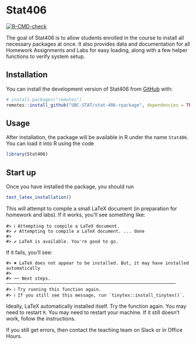
<!-- README.md is generated from README.Rmd. Please edit that file -->

# Stat406

<!-- badges: start -->

[![R-CMD-check](https://github.com/UBC-STAT/stat-406-rpackage/actions/workflows/R-CMD-check.yaml/badge.svg)](https://github.com/UBC-STAT/stat-406-rpackage/actions/workflows/R-CMD-check.yaml)
<!-- badges: end -->

The goal of Stat406 is to allow students enrolled in the course to
install all necessary packages at once. It also provides data and
documentation for all Homework Assignments and Labs for easy loading,
along with a few helper functions to verify system setup.

## Installation

You can install the development version of Stat406 from
[GitHub](https://github.com/) with:

``` r
# install.packages("remotes")
remotes::install_github("UBC-STAT/stat-406-rpackage", dependencies = TRUE)
```

## Usage

After installation, the package will be available in R under the name `Stat406`. You can load it into R using the code

```r
library(Stat406)
```

## Start up

Once you have installed the package, you should run

``` r
test_latex_installation()
```

This will attempt to compile a small LaTeX document (in preparation for
homework and labs). If it works, you’ll see something like:

    #> ℹ Attempting to compile a LaTeX document.
    #> ✔ Attempting to compile a LaTeX document. ... done
    #> 
    #> ✔ LaTeX is available. You're good to go.

If it fails, you’ll see:

    #> ✖ LaTeX does not appear to be installed. But, it may have installed automatically
    #> 
    #> ── Next steps. ─────────────────────────────────────────────────────────────────
    #> ℹ Try running this function again.
    #> ℹ If you still see this message, run `tinytex::install_tinytex()`.

Ideally, LaTeX automatically installed itself. Try the function again.
You may need to restart `R`. You may need to restart your machine. If it
still doesn’t work, follow the instructions.

If you still get errors, then contact the teaching team on Slack or in
Office Hours.

